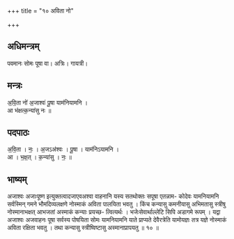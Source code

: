 +++
title = "१० अविता नो"

+++
## अधिमन्त्रम्
पवमानः सोमः पूषा वा। अत्रिः। गायत्री।

## मन्त्रः
अ॒वि॒ता नो॑ अ॒जाश्वः॑ पू॒षा याम॑नियामनि ।  
आ भ॑क्षत्क॒न्या॑सु नः ॥

## पदपाठः
अ॒वि॒ता । नः॒ । अ॒जऽअ॑श्वः । पू॒षा । याम॑निऽयामनि ।  
आ । भ॒क्ष॒त् । क॒न्या॑सु । नः॒ ॥

## भाष्यम्
अजाश्वः अजाःपूष्ण इत्युक्तत्वादजाएवअश्वा वाहनानि यस्य सतथोक्तः सपूषा एतन्नाम- कोदेवः यामनियामनि सर्वस्मिन् गमने भौमदिव्यलक्षणे नोस्माकं अविता पालयिता भवतु । किंच कन्यासु कमनीयासु अभिमतासु स्त्रीषु नोस्मानाभक्षत् आभजतां अस्माकं कन्याः प्रयच्छ- त्वित्यर्थः । भजेःसेवार्थाल्लेटि सिपि अडागमे रूपम् । यद्वा अजाश्वः अजवाहनः पूषा सर्वस्य पोषयिता सोमः यामनियामनि याते प्राप्यते देवैरत्रेति यामोयज्ञः तत्र यज्ञे नोस्माकं अविता रक्षिता भवतु । तथा कन्यासु स्त्रीष्विष्टासु अस्मानाप्रापयतु ॥ १० ॥